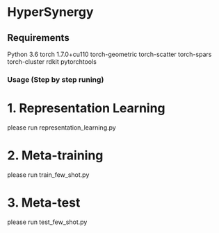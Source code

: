 
# HyperSynergy

## Requirements

Python 3.6
torch 1.7.0+cu110
torch-geometric 
torch-scatter 
torch-spars  
torch-cluster 
rdkit 
pytorchtools 


### Usage (Step by step runing)

# 1. Representation Learning

please run representation_learning.py

# 2. Meta-training 

please run train_few_shot.py

# 3. Meta-test

please run test_few_shot.py
